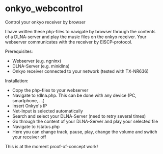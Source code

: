 # onkyo_webcontrol
Control your onkyo receiver by browser

I have written these php-files to navigate by browser through the contents of a DLNA-server and play the music files on the onkyo receiver. Your webserver communicates with the receiver by EISCP-protocol.

Prerequisites:
- Webserver (e.g. ngninx)
- DLNA-Server (e.g. minidlna)
- Onkyo receiver connected to your network (tested with TX-NR636)

Installation:
- Copy the php-files to your webserver
- Navigate to <web-path>/dlna.php. This can be done with any device (PC, smartphone, ...)
- Insert Onkyo's IP
- Net-Input is selected automatically
- Search and select your DLNA-Server (need to retry several times)
- Go through the content of your DLNA-Server and play your selected file
- Navigate to <web-path>/status.php
- Here you can change track, pause, play, change the volume and switch your receiver off

This is at the moment proof-of-concept work!
